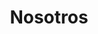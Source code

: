 ---
#title : "Algunos <br> referentes"
title : "Nosotros"
testimonial_slider:
# slider item loop
- name : "Ramiro Diz"
  image : "images/clients/client1.jpg"
  designation : "Content Creator"
  content : '"Hago lo que me gusta porque algún día me voy a morir"'
            
# slider item loop
- name : "Valentín Mattera"
  image : "images/clients/valen.jpeg"
  designation : "Cámara y edición"
  content : '                                                      '
            
# slider item loop
- name : "Mark Suquerberg"
  image : "images/clients/client3.png"
  designation : "Ceo, Facebook"
  content : '"Programar change my life."'

# custom style
custom_class: "" 
custom_attributes: "" 
custom_css: ""
---